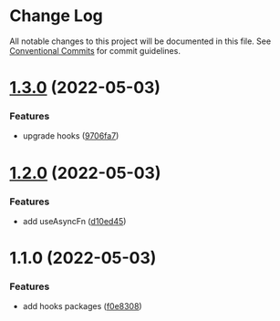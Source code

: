 # Change Log

All notable changes to this project will be documented in this file.
See [Conventional Commits](https://conventionalcommits.org) for commit guidelines.

# [1.3.0](https://github.com/cutefcc/fcc-project/compare/@mmfcc/hooks@1.2.0...@mmfcc/hooks@1.3.0) (2022-05-03)


### Features

* upgrade hooks ([9706fa7](https://github.com/cutefcc/fcc-project/commit/9706fa751b1a8241c4738d39678329bc893c749f))





# [1.2.0](https://github.com/cutefcc/fcc-project/compare/@mmfcc/hooks@1.1.0...@mmfcc/hooks@1.2.0) (2022-05-03)


### Features

* add useAsyncFn ([d10ed45](https://github.com/cutefcc/fcc-project/commit/d10ed45447366906ae2cf3cf4b2b8b0e3abefeb7))





# 1.1.0 (2022-05-03)


### Features

* add hooks packages ([f0e8308](https://github.com/cutefcc/fcc-project/commit/f0e8308b0ee0230304d3580aab9c32bed0c7cd38))
